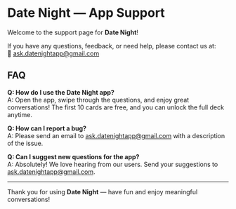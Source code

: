 # Date Night — App Support

Welcome to the support page for **Date Night**!

If you have any questions, feedback, or need help, please contact us at:  
📧 ask.datenightapp@gmail.com

## FAQ

**Q: How do I use the Date Night app?**  
A: Open the app, swipe through the questions, and enjoy great conversations! The first 10 cards are free, and you can unlock the full deck anytime.

**Q: How can I report a bug?**  
A: Please send an email to ask.datenightapp@gmail.com with a description of the issue.

**Q: Can I suggest new questions for the app?**  
A: Absolutely! We love hearing from our users. Send your suggestions to ask.datenightapp@gmail.com.

---

Thank you for using **Date Night** — have fun and enjoy meaningful conversations!
